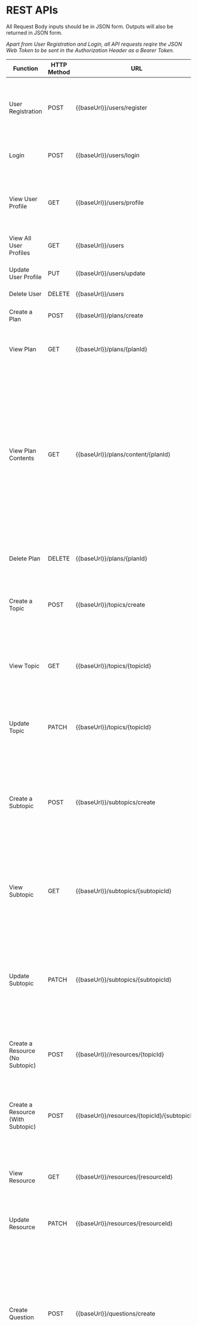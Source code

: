 # REST APIs

All Request Body inputs should be in JSON form. Outputs will also be returned in JSON form.

*Apart from User Registration and Login, all API requests reqire the JSON Web Token to be sent in the Authorization Header as a Bearer Token.*

<style>
    table th:nth-of-type(4) {
        width: 25%;
    }
</style>

<table>
    <thead>
        <tr>
            <th>Function</th>
            <th>HTTP Method</th>
            <th>URL</th>
            <th>Request Body</th>
            <th>Output</th>
            <th>Notes</th>
        </tr>
    </thead>
    <tbody>
        <tr>
            <td>User Registration</td>
            <td>POST</td>
            <td>{{baseUrl}}/users/register</td>
            <td>
                <pre>{ <br> "email": "value1", <br> "password": "value2", <br> "username": "value3" <br>}</pre>
            </td>
            <td>
                <pre>{ <br> "userId": value, <br> "email": "value1", <br> "username": "value2", <br> "roles": [<br>     "ROLE_USER" <br>  ], <br> "plans": []<br>}</pre>
            </td>
            <td></td>
        </tr>
        <tr>
            <td>Login</td>
            <td>POST</td>
            <td>{{baseUrl}}/users/login</td>
            <td>
                <pre>{<br> "username": "value1", <br> "password": "value2" <br>}</pre>
            </td>
            <td>
                JSON Web Token
            </td>
            <td></td>
        </tr>
        <tr>
            <td>View User Profile</td>
            <td>GET</td>
            <td>{{baseUrl}}/users/profile</td>
            <td>
            </td>
            <td>
                <pre>{ <br> "userId": value, <br> "email": "value1", <br> "username": "value2", <br> "roles": [<br>     "ROLE_USER" <br> ], <br> "plans": []<br>}</pre>
            </td>
            <td></td>
        </tr>
        <tr>
            <td>View All User Profiles</td>
            <td>GET</td>
            <td>{{baseUrl}}/users</td>
            <td>
            </td>
            <td>
                List of User entities
            </td>
            <td>User must have "ROLE_ADMIN"</td>
        </tr>
        <tr>
            <td>Update User Profile</td>
            <td>PUT</td>
            <td>{{baseUrl}}/users/update</td>
            <td>
                Full or partial User entity, containing fields to be updated
            </td>
            <td>
                Updated JSON Web Token
            </td>
            <td>Roles and Plans must be represented in an array</td>
        </tr>
        <tr>
            <td>Delete User</td>
            <td>DELETE</td>
            <td>{{baseUrl}}/users</td>
            <td>
            </td>
            <td>
                Account deleted successfully!
            </td>
            <td></td>
        </tr>
        <tr>
            <td>Create a Plan</td>
            <td>POST</td>
            <td>{{baseUrl}}/plans/create</td>
            <td>
                Name
            </td>
            <td>
                <pre>{<br> "planId": value, <br> "name": "Name" <br> }</pre>
            </td>
            <td>Name should not be encapsulated in quotes</td>
        </tr>
        <tr>
            <td>View Plan</td>
            <td>GET</td>
            <td>{{baseUrl}}/plans/{planId}</td>
            <td>
            </td>
            <td>
                <pre>{<br> "planId": value, <br> "name": "Name" <br> }</pre>
            </td>
            <td>The planId to look up must be included as a path variable</td>
        </tr>
        <tr>
            <td>View Plan Contents</td>
            <td>GET</td>
            <td>{{baseUrl}}/plans/content/{planId}</td>
            <td>
            </td>
            <td>
                <pre>{<br> "planId": value, <br> "planName": "value1", <br> "content": [<br>     {<br>        "topicId": value, <br>        "title": "value1", <br>        "status": false, <br>        "reources": [<br>            "resourceId": value, <br>            "title": "value1", <br>            "description": "value2", <br>            "type": "value3", <br>            "url": "value4" <br>        ]<br>     }, <br>     {<br>        "subtopicId": value, <br>        "title": "value1", <br>        "status": false, <br>        "reources": [<br>            "resourceId": value, <br>            "title": "value1", <br>            "description": "value2", <br>            "type": "value3", <br>            "url": "value4" <br>         ]<br>      }<br>   ]<br>}</pre>
            </td>
            <td>The planId to look up must be included as a path variable</td>
        </tr>
        <tr>
            <td>Delete Plan</td>
            <td>DELETE</td>
            <td>{{baseUrl}}/plans/{planId}</td>
            <td>
            </td>
            <td>
                Plan successfully deleted
            </td>
            <td>The planId to look up must be included as a path variable</td>
        </tr>
        <tr>
            <td>Create a Topic</td>
            <td>POST</td>
            <td>{{baseUrl}}/topics/create</td>
            <td>
                <pre>{<br> "planName": "Plan", <br> "topicName": "Topic" <br>}</pre>
            </td>
            <td>
                <pre>{<br> "topicId": value, <br> "title": "Topic", <br> "plan": {<br>     "planId": value, <br>     "name": "Plan"<br> }, <br> "status": false <br>}</pre>
            </td>
            <td></td>
        </tr>
        <tr>
            <td>View Topic</td>
            <td>GET</td>
            <td>{{baseUrl}}/topics/{topicId}</td>
            <td>
            </td>
            <td>
                <pre>{<br> "topicId": value, <br> "title": "Topic", <br> "plan": {<br>     "planId": value, <br>     "name": "Plan"<br> }, <br> "status": false <br>}</pre>
            </td>
            <td>The topicId to look up must be included as a path variable</td>
        </tr>
        <tr>
            <td>Update Topic</td>
            <td>PATCH</td>
            <td>{{baseUrl}}/topics/{topicId}</td>
            <td>
            </td>
            <td>
                <pre>{<br> "topicId": value, <br> "title": "Topic", <br> "plan": {<br>     "planId": value, <br>     "name": "Plan"<br> }, <br> "status": true <br>}</pre>
            </td>
            <td>The topicId to look up must be included as a path variable. Used to mark a Topic as complete</td>
        </tr>
        <tr>
            <td>Create a Subtopic</td>
            <td>POST</td>
            <td>{{baseUrl}}/subtopics/create</td>
            <td>
                <pre>{<br> "title": "value1", <br> "description": "value2", <br> "topicTitle": "Topic" <br>}</pre>
            </td>
            <td>
                <pre>{<br> "subtopicId": value, <br> "title": "value1", <br> "description": "value2", <br> "topic": {<br>     "topicId": value, <br>     "title": "value1", <br>     "plan": {<br>        "planId": value, <br>        "name": "value1" <br>     }<br> }, <br> "status": false <br>}</pre>
            </td>
            <td></td>
        </tr>
        <tr>
            <td>View Subtopic</td>
            <td>GET</td>
            <td>{{baseUrl}}/subtopics/{subtopicId}</td>
            <td>
            </td>
            <td>
                <pre>{<br> "subtopicId": value, <br> "title": "value1", <br> "description": "value2", <br> "topic": {<br>     "topicId": value, <br>     "title": "value1", <br>     "plan": {<br>        "planId": value, <br>        "name": "value1" <br>     }<br> }, <br> "status": false <br>}</pre>
            </td>
            <td>The subtopicId to look up must be included as a path variable</td>
        </tr>
        <tr>
            <td>Update Subtopic</td>
            <td>PATCH</td>
            <td>{{baseUrl}}/subtopics/{subtopicId}</td>
            <td>
            </td>
            <td>
                <pre>{<br> "subtopicId": value, <br> "title": "value1", <br> "description": "value2", <br> "topic": {<br>     "topicId": value, <br>     "title": "value1", <br>     "plan": {<br>        "planId": value, <br>        "name": "value1" <br>     }<br> }, <br> "status": true <br>}</pre>
            </td>
            <td>The subtopicId to look up must be included as a path variable. Used to mark a Subtopic as complete</td>
        </tr>
        <tr>
            <td>Create a Resource (No Subtopic)</td>
            <td>POST</td>
            <td>{{baseUrl}}//resources/{topicId}</td>
            <td>
                <pre>{<br> "title": "value1", <br> "description": "value2", <br> "type": "value3", <br> "url": "value4" <br>}</pre>
            </td>
            <td>
                <pre>{<br> "resourceId": value, <br> "title": "value1", <br> "description": "value2", <br> "type": "value3", <br> "url": "value4", <br> "topicName": "value5", <br> "subtopicName": null <br>}</pre>
            </td>
            <td>The topicId must be included as a path variable</td>
        </tr>
        <tr>
            <td>Create a Resource (With Subtopic)</td>
            <td>POST</td>
            <td>{{baseUrl}}/resources/{topicId}/{subtopicId}</td>
            <td>
                <pre>{<br> "title": "value1", <br> "description": "value2", <br> "type": "value3", <br> "url": "value4" <br>}</pre>
            </td>
            <td>
                <pre>{<br> "resourceId": value, <br> "title": "value1", <br> "description": "value2", <br> "type": "value3", <br> "url": "value4", <br> "topicName": "value5", <br> "subtopicName": "value6" <br>}</pre>
            </td>
            <td>The topicId and subtopicId must be included as path variables</td>
        </tr>
        <tr>
            <td>View Resource</td>
            <td>GET</td>
            <td>{{baseUrl}}/resources/{resourceId}</td>
            <td>
            </td>
            <td>
                <pre>{<br> "resourceId": value, <br> "title": "value1", <br> "description": "value2", <br> "type": "value3", <br> "url": "value4", <br> "topicName": "value5", <br> "subtopicName": "value6" <br>}</pre>
            </td>
            <td>The resourceId must be included as a path variable</td>
        </tr>
        <tr>
            <td>Update Resource</td>
            <td>PATCH</td>
            <td>{{baseUrl}}/resources/{resourceId}</td>
            <td>
                Full or partial Resource entity, containing fields to be updated
            </td>
            <td>
                Updated Resource entity
            </td>
            <td>The resourceId must be included as a path variable</td>
        </tr>
        <tr>
            <td>Create Question</td>
            <td>POST</td>
            <td>{{baseUrl}}/questions/create</td>
            <td>
                <pre>{<br> "question": "value1", <br> "answer": "value2", <br> "topicName": "value3" <br>}</pre>
            </td>
            <td>
                <pre>{<br> "questionId": value, <br> "question": "value1", <br> "answer": "value2", <br> "correct": false, <br> "topic": {<br>     "topicId": value, <br>     "title": "value1", <br>     "plan": {<br>        "planId": value, <br>        "name": "value1" <br>     }<br> }, <br> "user": {<br>      "userId": value, <br>      "email": "value1", <br>      "username": "value2", <br>      "roles": [<br>        "ROLE_USER" <br>       ], <br>      "plans": [<br>        "Spring Boot Roadmap" <br>       ]<br> } <br>}</pre>
            </td>
            <td>The resourceId must be included as a path variable</td>
        </tr>
        <tr>
            <td>View Question</td>
            <td>GET</td>
            <td>{{baseUrl}}/questions/{questionId}</td>
            <td>
            </td>
            <td>
                <pre>{<br> "questionId": value, <br> "question": "value1", <br> "answer": "value2", <br> "correct": false, <br> "topic": {<br>     "topicId": value, <br>     "title": "value1", <br>     "plan": {<br>        "planId": value, <br>        "name": "value1" <br>     }<br> }, <br> "user": {<br>      "userId": value, <br>      "email": "value1", <br>      "username": "value2", <br>      "roles": [<br>        "ROLE_USER" <br>       ], <br>      "plans": [<br>        "Spring Boot Roadmap" <br>       ]<br> } <br>}</pre>
            </td>
            <td>The questionId must be included as a path variable</td>
        </tr>
        <tr>
            <td>View All Questions By User</td>
            <td>GET</td>
            <td>{{baseUrl}}/questions/user</td>
            <td>
            </td>
            <td>
                List of Question entities, minus the User information
            </td>
            <td></td>
        </tr>
        <tr>
            <td>View User's Questions Per Topic</td>
            <td>GET</td>
            <td>{{baseUrl}}/questions/topic/{topicId}</td>
            <td>
            </td>
            <td>
                List of Question entities, minus the User and Topic information
            </td>
            <td>The topicId must be included as a path variable</td>
        </tr>
        <tr>
            <td>Mark Question as Correct</td>
            <td>PATCH</td>
            <td>{{baseUrl}}/questions/corect/{questionId}</td>
            <td>
            </td>
            <td>
                <pre>{<br> "questionId": value, <br> "question": "value1", <br> "answer": "value2", <br> "correct": true, <br> "topic": {<br>     "topicId": value, <br>     "title": "value1", <br>     "plan": {<br>        "planId": value, <br>        "name": "value1" <br>     }<br> }, <br> "user": {<br>      "userId": value, <br>      "email": "value1", <br>      "username": "value2", <br>      "roles": [<br>        "ROLE_USER" <br>       ], <br>      "plans": [<br>        "Spring Boot Roadmap" <br>       ]<br> } <br>}</pre>
            </td>
            <td>The questionId must be included as a path variable. Used to track knowledge of Question content</td>
        </tr>
        <tr>
            <td>Update Question</td>
            <td>PUT</td>
            <td>{{baseUrl}}/questions/{questionId}</td>
            <td>
                Full or partial Question entity, containing fields to be updated
            </td>
            <td>
                <pre>{<br> "questionId": value, <br> "question": "value1", <br> "answer": "value2", <br> "correct": true, <br> "topic": {<br>     "topicId": value, <br>     "title": "value1", <br>     "plan": {<br>        "planId": value, <br>        "name": "value1" <br>     }<br> }, <br> "user": {<br>      "userId": value, <br>      "email": "value1", <br>      "username": "value2", <br>      "roles": [<br>        "ROLE_USER" <br>       ], <br>      "plans": [<br>        "Spring Boot Roadmap" <br>       ]<br> } <br>}</pre>
            </td>
            <td>
                The questionId must be included as a path variable. Intended use: correcting typos in question, answer, or URL
            </td>
        </tr>
        <tr>
            <td>Delete Question</td>
            <td>DELETE</td>
            <td>{{baseUrl}}/questions/{questionId}</td>
            <td>
            </td>
            <td>
                <pre>Question: [question] deleted successfully</pre>
            </td>
            <td>
                The questionId must be included as a path variable
            </td>
        </tr>
    </tbody>
</table>